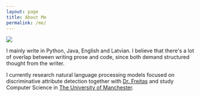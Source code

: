 ```yaml
---
layout: page
title: About Me
permalink: /me/
---
```


![](../arminsLookingProfessional.png)

I mainly write in Python, Java, English and Latvian. I believe that there's a lot of overlap between writing prose and code, since both demand structured thought from the writer.

I currently research natural language processing models focused on discriminative attribute detection together with [Dr. Freitas](http://andrefreitas.org/) and study Computer Science in [The University of Manchester](http://www.manchester.ac.uk/).
